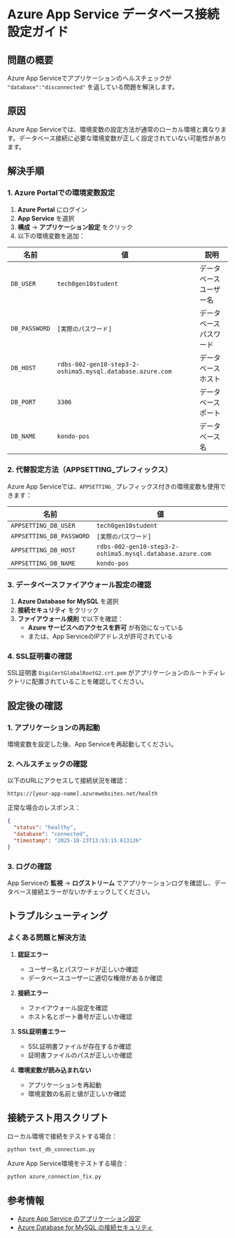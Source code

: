 # Azure App Service データベース接続設定ガイド

## 問題の概要

Azure App Serviceでアプリケーションのヘルスチェックが `"database":"disconnected"` を返している問題を解決します。

## 原因

Azure App Serviceでは、環境変数の設定方法が通常のローカル環境と異なります。データベース接続に必要な環境変数が正しく設定されていない可能性があります。

## 解決手順

### 1. Azure Portalでの環境変数設定

1. **Azure Portal** にログイン
2. **App Service** を選択
3. **構成** → **アプリケーション設定** をクリック
4. 以下の環境変数を追加：

| 名前 | 値 | 説明 |
|------|-----|------|
| `DB_USER` | `tech0gen10student` | データベースユーザー名 |
| `DB_PASSWORD` | `[実際のパスワード]` | データベースパスワード |
| `DB_HOST` | `rdbs-002-gen10-step3-2-oshima5.mysql.database.azure.com` | データベースホスト |
| `DB_PORT` | `3306` | データベースポート |
| `DB_NAME` | `kondo-pos` | データベース名 |

### 2. 代替設定方法（APPSETTING_プレフィックス）

Azure App Serviceでは、`APPSETTING_` プレフィックス付きの環境変数も使用できます：

| 名前 | 値 |
|------|-----|
| `APPSETTING_DB_USER` | `tech0gen10student` |
| `APPSETTING_DB_PASSWORD` | `[実際のパスワード]` |
| `APPSETTING_DB_HOST` | `rdbs-002-gen10-step3-2-oshima5.mysql.database.azure.com` |
| `APPSETTING_DB_NAME` | `kondo-pos` |

### 3. データベースファイアウォール設定の確認

1. **Azure Database for MySQL** を選択
2. **接続セキュリティ** をクリック
3. **ファイアウォール規則** で以下を確認：
   - **Azure サービスへのアクセスを許可** が有効になっている
   - または、App ServiceのIPアドレスが許可されている

### 4. SSL証明書の確認

SSL証明書 `DigiCertGlobalRootG2.crt.pem` がアプリケーションのルートディレクトリに配置されていることを確認してください。

## 設定後の確認

### 1. アプリケーションの再起動

環境変数を設定した後、App Serviceを再起動してください。

### 2. ヘルスチェックの確認

以下のURLにアクセスして接続状況を確認：
```
https://[your-app-name].azurewebsites.net/health
```

正常な場合のレスポンス：
```json
{
  "status": "healthy",
  "database": "connected",
  "timestamp": "2025-10-23T13:53:15.613126"
}
```

### 3. ログの確認

App Serviceの **監視** → **ログストリーム** でアプリケーションログを確認し、データベース接続エラーがないかチェックしてください。

## トラブルシューティング

### よくある問題と解決方法

1. **認証エラー**
   - ユーザー名とパスワードが正しいか確認
   - データベースユーザーに適切な権限があるか確認

2. **接続エラー**
   - ファイアウォール設定を確認
   - ホスト名とポート番号が正しいか確認

3. **SSL証明書エラー**
   - SSL証明書ファイルが存在するか確認
   - 証明書ファイルのパスが正しいか確認

4. **環境変数が読み込まれない**
   - アプリケーションを再起動
   - 環境変数の名前と値が正しいか確認

## 接続テスト用スクリプト

ローカル環境で接続をテストする場合：

```bash
python test_db_connection.py
```

Azure App Service環境をテストする場合：

```bash
python azure_connection_fix.py
```

## 参考情報

- [Azure App Service のアプリケーション設定](https://docs.microsoft.com/ja-jp/azure/app-service/configure-common)
- [Azure Database for MySQL の接続セキュリティ](https://docs.microsoft.com/ja-jp/azure/mysql/concepts-security)

